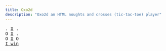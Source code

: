 ```yaml
---
title: Oxo2d 
description: "Oxo2d an HTML noughts and crosses (tic-tac-toe) player"
---
```


<pre class="oxo2d">
. <u>X</u> .
O <u>X</u> .
O <u>X</u> O
<a href="../">I win</a>
</pre>
